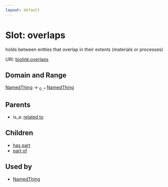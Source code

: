 ```yaml
---
layout: default
---
```



# Slot: overlaps


holds between entties that overlap in their extents (materials or processes)

URI: [biolink:overlaps](https://w3id.org/biolink/vocab/overlaps)

## Domain and Range

[NamedThing](NamedThing.md) ->  <sub>0..*</sub> [NamedThing](NamedThing.md)

## Parents

 *  is_a: [related to](related_to.md)

## Children

 *  [has part](has_part.md)
 *  [part of](part_of.md)

## Used by

 * [NamedThing](NamedThing.md)

